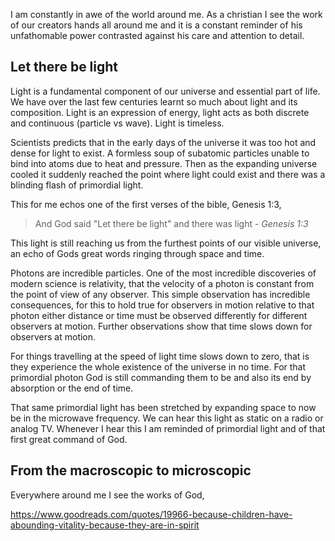 I am constantly in awe of the world around me. As a christian I see the work of our creators hands all around me and it is a constant reminder of his unfathomable power contrasted against his care and attention to detail.

## Let there be light
Light is a fundamental component of our universe and essential part of life. We have over the last few centuries learnt so much about light and its composition. Light is an expression of energy, light acts as both discrete and continuous (particle vs wave). Light is timeless. 

Scientists predicts that in the early days of the universe it was too hot and dense for light to exist. A formless soup of subatomic particles unable to bind into atoms due to heat and pressure. Then as the expanding universe cooled it suddenly reached the point where light could exist and there was a blinding flash of primordial light.

This for me echos one of the first verses of the bible, Genesis 1:3,

 > And God said "Let there be light" and there was light - _Genesis 1:3_

This light is still reaching us from the furthest points of our visible universe, an echo of Gods great words ringing through space and time.

Photons are incredible particles. One of the most incredible discoveries of modern science is relativity, that the velocity of a photon is constant from the point of view of any observer. This simple observation has incredible consequences, for this to hold true for observers in motion relative to that photon either distance or time must be observed differently for different observers at motion. Further observations show that time slows down for observers at motion. 

For things travelling at the speed of light time slows down to zero, that is they experience the whole existence of the universe in no time. For that primordial photon God is still commanding them to be and also its end by absorption or the end of time.

That same primordial light has been stretched by expanding space to now be in the microwave frequency. We can hear this light as static on a radio or analog TV. Whenever I hear this I am reminded of primordial light and of that first great command of God.

## From the macroscopic to microscopic
Everywhere around me I see the works of God, 


https://www.goodreads.com/quotes/19966-because-children-have-abounding-vitality-because-they-are-in-spirit
